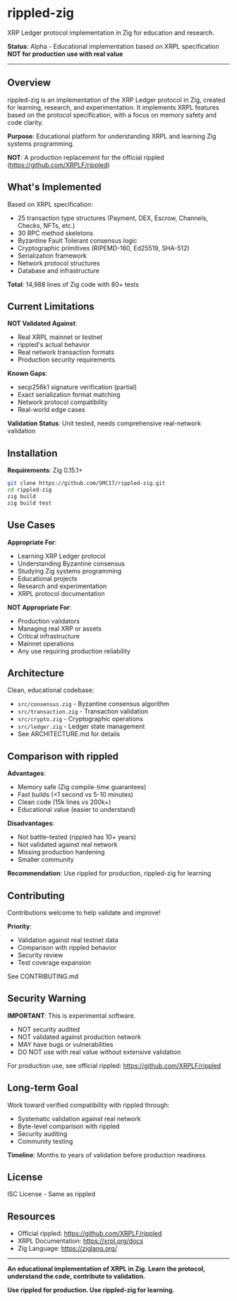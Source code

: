 # rippled-zig

XRP Ledger protocol implementation in Zig for education and research.

**Status**: Alpha - Educational implementation based on XRPL specification  
**NOT for production use with real value**

---

## Overview

rippled-zig is an implementation of the XRP Ledger protocol in Zig, created for learning, research, and experimentation. It implements XRPL features based on the protocol specification, with a focus on memory safety and code clarity.

**Purpose**: Educational platform for understanding XRPL and learning Zig systems programming.

**NOT**: A production replacement for the official rippled (https://github.com/XRPLF/rippled)

## What's Implemented

Based on XRPL specification:

- 25 transaction type structures (Payment, DEX, Escrow, Channels, Checks, NFTs, etc.)
- 30 RPC method skeletons
- Byzantine Fault Tolerant consensus logic
- Cryptographic primitives (RIPEMD-160, Ed25519, SHA-512)
- Serialization framework
- Network protocol structures
- Database and infrastructure

**Total**: 14,988 lines of Zig code with 80+ tests

## Current Limitations

**NOT Validated Against**:
- Real XRPL mainnet or testnet
- rippled's actual behavior
- Real network transaction formats
- Production security requirements

**Known Gaps**:
- secp256k1 signature verification (partial)
- Exact serialization format matching
- Network protocol compatibility
- Real-world edge cases

**Validation Status**: Unit tested, needs comprehensive real-network validation

## Installation

**Requirements**: Zig 0.15.1+

```bash
git clone https://github.com/SMC17/rippled-zig.git
cd rippled-zig
zig build
zig build test
```

## Use Cases

**Appropriate For**:
- Learning XRP Ledger protocol
- Understanding Byzantine consensus
- Studying Zig systems programming
- Educational projects
- Research and experimentation
- XRPL protocol documentation

**NOT Appropriate For**:
- Production validators
- Managing real XRP or assets
- Critical infrastructure
- Mainnet operations
- Any use requiring production reliability

## Architecture

Clean, educational codebase:
- `src/consensus.zig` - Byzantine consensus algorithm
- `src/transaction.zig` - Transaction validation
- `src/crypto.zig` - Cryptographic operations
- `src/ledger.zig` - Ledger state management
- See ARCHITECTURE.md for details

## Comparison with rippled

**Advantages**:
- Memory safe (Zig compile-time guarantees)
- Fast builds (<1 second vs 5-10 minutes)
- Clean code (15k lines vs 200k+)
- Educational value (easier to understand)

**Disadvantages**:
- Not battle-tested (rippled has 10+ years)
- Not validated against real network
- Missing production hardening
- Smaller community

**Recommendation**: Use rippled for production, rippled-zig for learning

## Contributing

Contributions welcome to help validate and improve!

**Priority**:
- Validation against real testnet data
- Comparison with rippled behavior
- Security review
- Test coverage expansion

See CONTRIBUTING.md

## Security Warning

**IMPORTANT**: This is experimental software.

- NOT security audited
- NOT validated against production network
- MAY have bugs or vulnerabilities
- DO NOT use with real value without extensive validation

For production use, see official rippled: https://github.com/XRPLF/rippled

## Long-term Goal

Work toward verified compatibility with rippled through:
- Systematic validation against real network
- Byte-level comparison with rippled
- Security auditing
- Community testing

**Timeline**: Months to years of validation before production readiness

## License

ISC License - Same as rippled

## Resources

- Official rippled: https://github.com/XRPLF/rippled
- XRPL Documentation: https://xrpl.org/docs
- Zig Language: https://ziglang.org/

---

**An educational implementation of XRPL in Zig. Learn the protocol, understand the code, contribute to validation.**

**Use rippled for production. Use rippled-zig for learning.**
